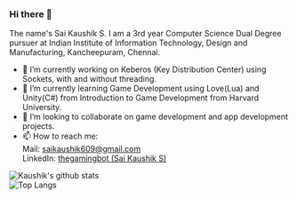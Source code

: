 ### Hi there 👋

The name's Sai Kaushik S. I am a 3rd year Computer Science Dual Degree pursuer at Indian Institute of Information Technology, Design and Manufacturing, Kancheepuram, Chennai. 

- 🔭 I’m currently working on Keberos (Key Distribution Center) using Sockets, with and without threading.
- 🌱 I’m currently learning Game Development using Love(Lua) and Unity(C#) from Introduction to Game Development from Harvard University.
- 👯 I’m looking to collaborate on game development and app development projects.
- 📫 How to reach me: \
    Mail: saikaushik609@gmail.com \
    LinkedIn: [thegamingbot (Sai Kaushik S)](https://www.linkedin.com/in/kihsuakias/)

![Kaushik's github stats](https://github-readme-stats.vercel.app/api?username=thegamingbot&theme=dark&show_icons=true)\
![Top Langs](https://github-readme-stats.vercel.app/api/top-langs/?username=thegamingbot&theme=dark)
